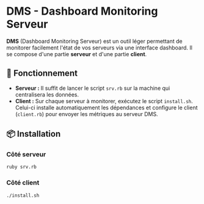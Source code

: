 # DMS - Dashboard Monitoring Serveur

**DMS** (Dashboard Monitoring Serveur) est un outil léger permettant de monitorer facilement l'état de vos serveurs via une interface dashboard.  Il se compose d'une partie **serveur** et d'une partie **client**.

## 🔧 Fonctionnement

- **Serveur :** Il suffit de lancer le script `srv.rb` sur la machine qui centralisera les données.
- **Client :** Sur chaque serveur à monitorer, exécutez le script `install.sh`. Celui-ci installe automatiquement les dépendances et configure le client (`client.rb`) pour envoyer les métriques au serveur DMS.

## 📦 Installation

### Côté serveur

```bash
ruby srv.rb
```
### Côté client

```bash
./install.sh
```
